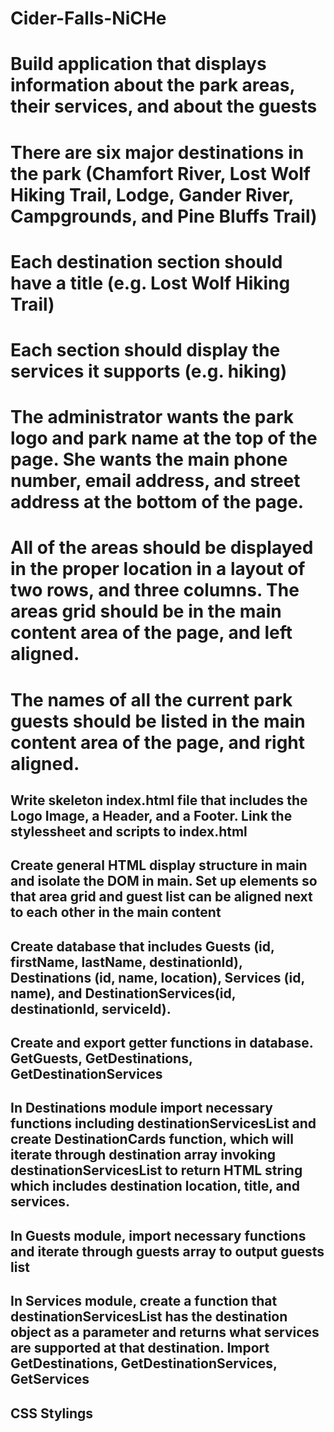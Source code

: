 # Cider-Falls-NiCHe

# Build application that displays information about the park areas, their services, and about the guests

# There are six major destinations in the park (Chamfort River, Lost Wolf Hiking Trail, Lodge, Gander River, Campgrounds, and Pine Bluffs Trail)

# Each destination section should have a title (e.g. Lost Wolf Hiking Trail)

# Each section should display the services it supports (e.g. hiking)

# The administrator wants the park logo and park name at the top of the page. She wants the main phone number, email address, and street address at the bottom of the page.

# All of the areas should be displayed in the proper location in a layout of two rows, and three columns. The areas grid should be in the main content area of the page, and left aligned.

# The names of all the current park guests should be listed in the main content area of the page, and right aligned.

## Write skeleton index.html file that includes the Logo Image, a Header, and a Footer. Link the stylessheet and scripts to index.html

## Create general HTML display structure in main and isolate the DOM in main. Set up elements so that area grid and guest list can be aligned next to each other in the main content

## Create database that includes Guests (id, firstName, lastName, destinationId), Destinations (id, name, location), Services (id, name), and DestinationServices(id, destinationId, serviceId).

## Create and export getter functions in database. GetGuests, GetDestinations, GetDestinationServices

## In Destinations module import necessary functions including destinationServicesList and create DestinationCards function, which will iterate through destination array invoking destinationServicesList to return HTML string which includes destination location, title, and services.

## In Guests module, import necessary functions and iterate through guests array to output guests list

## In Services module, create a function that destinationServicesList has the destination object as a parameter and returns what services are supported at that destination. Import GetDestinations, GetDestinationServices, GetServices

## CSS Stylings
